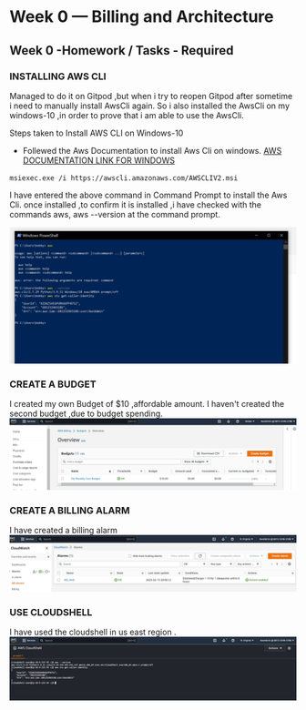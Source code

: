 # Week 0 — Billing and Architecture

## Week 0 -Homework / Tasks - Required

### INSTALLING AWS CLI

Managed to do it on Gitpod ,but when i try to reopen Gitpod after sometime i need to manually install AwsCli again.
So i also installed the AwsCli on my windows-10 ,in order to prove that i am able to use the AwsCli.

Steps taken to Install AWS CLI on Windows-10
- Follewed the Aws Documentation to install Aws Cli on windows.
[AWS DOCUMENTATION LINK FOR WINDOWS ](https://docs.aws.amazon.com/cli/latest/userguide/getting-started-install.html)

```
msiexec.exe /i https://awscli.amazonaws.com/AWSCLIV2.msi
```
I have entered the above command in Command Prompt to install the Aws Cli.
once installed ,to confirm it is installed ,i have checked with the commands aws, aws --version at the command prompt.

![IMAGE OF AWS CLI INSTALL](https://github.com/bobby9002/aws-bootcamp-cruddur-2023/blob/main/journal/assets/Aws%20Cli%20on%20Windows-week-0.JPG)

### CREATE A BUDGET
I created my own Budget of $10 ,affordable amount.
I haven't created the second budget ,due to budget spending.
![IMAGE OF THE BUDGET I CREATED ](https://github.com/bobby9002/aws-bootcamp-cruddur-2023/blob/main/journal/assets/aws%20budget-week-0.JPG)

### CREATE A BILLING ALARM
I have created a billing alarm 
![IMAGE OF BILLING ALARM](https://github.com/bobby9002/aws-bootcamp-cruddur-2023/blob/main/journal/assets/aws%20billing%20alaram-week-0.JPG)

### USE CLOUDSHELL
I have used the cloudshell in us east region .
![IMAGE OF CLOUDSHELL](https://github.com/bobby9002/aws-bootcamp-cruddur-2023/blob/main/journal/assets/AWS%20Cloudshell-week-0.JPG)

